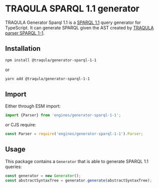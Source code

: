 # TRAQULA SPARQL 1.1 generator

TRAQULA Generator Sparql 1.1 is a [SPARQL 1.1](https://www.w3.org/TR/sparql11-query/#grammar) query generator for TypeScript.
It can generate SPARQL given the AST created by [TRAQULA parser SPARQL 1-1](https://github.com/comunica/traqula/tree/main/engines/parser-sparql-1-1).

## Installation

```bash
npm install @traqula/generator-sparql-1-1
```

or

```bash
yarn add @traqula/generator-sparql-1-1
```

## Import

Either through ESM import:

```javascript
import {Parser} from 'engines/generator-sparql-1-1';
```

_or_ CJS require:

```javascript
const Parser = require('engines/generator-sparql-1-1').Parser;
```

## Usage

This package contains a `Generator` that is able to generate SPARQL 1.1 queries:

```typescript
const generator = new Generator();
const abstractSyntaxTree = generator.generate(abstractSyntaxTree);
```
